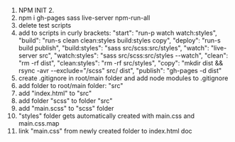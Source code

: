 1. NPM INIT 2.
2. npm i gh-pages sass live-server npm-run-all
3. delete test scripts
4. add to scripts in curly brackets:
   "start": "run-p watch watch:styles",
   "build": "run-s clean clean:styles build:styles copy",
   "deploy": "run-s build publish",
   "build:styles": "sass src/scss:src/styles",
   "watch": "live-server src",
   "watch:styles": "sass src/scss:src/styles --watch",
   "clean": "rm -rf dist",
   "clean:styles": "rm -rf src/styles",
   "copy": "mkdir dist && rsync -avr --exclude=\"/scss\" src/ dist",
   "publish": "gh-pages -d dist"
5. create .gitignore in root/main folder and add node modules to .gitignore
6. add folder to root/main folder: "src"
7. add "index.html" to "src"
8. add folder "scss" to folder "src"
9. add "main.scss" to "scss" folder
10. "styles" folder gets automatically created with main.css and main.css.map
11. link "main.css" from newly created folder to index.html doc
